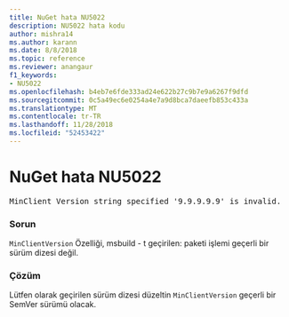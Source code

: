 ```yaml
---
title: NuGet hata NU5022
description: NU5022 hata kodu
author: mishra14
ms.author: karann
ms.date: 8/8/2018
ms.topic: reference
ms.reviewer: anangaur
f1_keywords:
- NU5022
ms.openlocfilehash: b4eb7e6fde333ad24e622b27c9b7e9a6267f9dfd
ms.sourcegitcommit: 0c5a49ec6e0254a4e7a9d8bca7daeefb853c433a
ms.translationtype: MT
ms.contentlocale: tr-TR
ms.lasthandoff: 11/28/2018
ms.locfileid: "52453422"
---
```

# <a name="nuget-error-nu5022"></a>NuGet hata NU5022
<pre>MinClient Version string specified '9.9.9.9.9' is invalid.</pre>

### <a name="issue"></a>Sorun

`MinClientVersion` Özelliği, msbuild - t geçirilen: paketi işlemi geçerli bir sürüm dizesi değil.


### <a name="solution"></a>Çözüm

Lütfen olarak geçirilen sürüm dizesi düzeltin `MinClientVersion` geçerli bir SemVer sürümü olacak.

